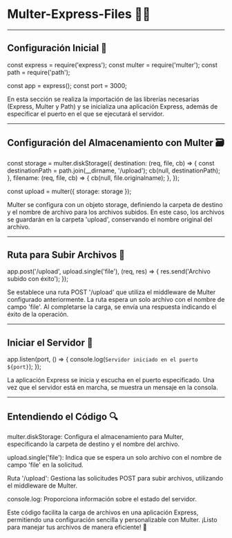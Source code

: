 #  Multer-Express-Files 📁🚀

---

## Configuración Inicial 🚀

const express = require('express');
const multer = require('multer');
const path = require('path');

const app = express();
const port = 3000;

En esta sección se realiza la importación de las librerías necesarias (Express, Multer y Path) y se inicializa una aplicación Express, además de especificar el puerto en el que se ejecutará el servidor.

---

## Configuración del Almacenamiento con Multer 🗃️

const storage = multer.diskStorage({
  destination: (req, file, cb) => {
    const destinationPath = path.join(__dirname, '/upload');
    cb(null, destinationPath);
  },
  filename: (req, file, cb) => {
    cb(null, file.originalname);
  },
});

const upload = multer({ storage: storage });

Multer se configura con un objeto storage, definiendo la carpeta de destino y el nombre de archivo para los archivos subidos. En este caso, los archivos se guardarán en la carpeta 'upload', conservando el nombre original del archivo.

---

## Ruta para Subir Archivos 📁

app.post('/upload', upload.single('file'), (req, res) => {
  res.send('Archivo subido con éxito');
});

Se establece una ruta POST '/upload' que utiliza el middleware de Multer configurado anteriormente. La ruta espera un solo archivo con el nombre de campo 'file'. Al completarse la carga, se envía una respuesta indicando el éxito de la operación.

---

## Iniciar el Servidor 🚀

app.listen(port, () => {
  console.log(`Servidor iniciado en el puerto ${port}`);
});

La aplicación Express se inicia y escucha en el puerto especificado. Una vez que el servidor está en marcha, se muestra un mensaje en la consola.

---

## Entendiendo el Código 🔍
multer.diskStorage: Configura el almacenamiento para Multer, especificando la carpeta de destino y el nombre del archivo.

upload.single('file'): Indica que se espera un solo archivo con el nombre de campo 'file' en la solicitud.

Ruta '/upload': Gestiona las solicitudes POST para subir archivos, utilizando el middleware de Multer.

console.log: Proporciona información sobre el estado del servidor.

Este código facilita la carga de archivos en una aplicación Express, permitiendo una configuración sencilla y personalizable con Multer. ¡Listo para manejar tus archivos de manera eficiente! 🚀
